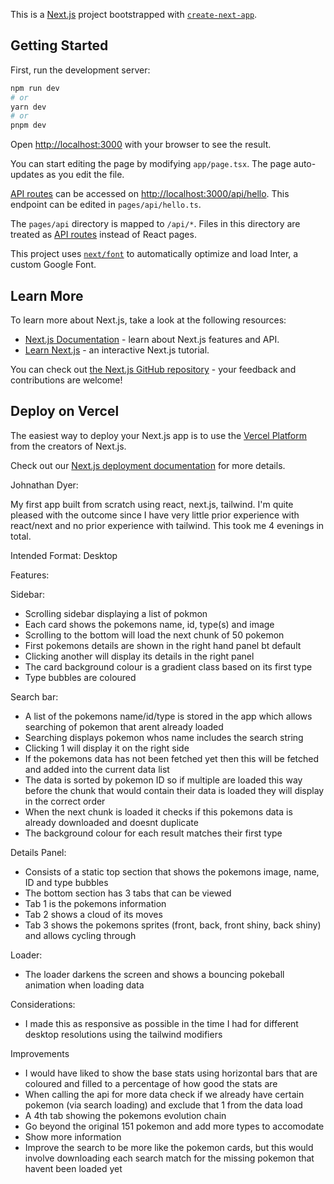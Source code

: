This is a [Next.js](https://nextjs.org/) project bootstrapped with [`create-next-app`](https://github.com/vercel/next.js/tree/canary/packages/create-next-app).

## Getting Started

First, run the development server:

```bash
npm run dev
# or
yarn dev
# or
pnpm dev
```

Open [http://localhost:3000](http://localhost:3000) with your browser to see the result.

You can start editing the page by modifying `app/page.tsx`. The page auto-updates as you edit the file.

[API routes](https://nextjs.org/docs/api-routes/introduction) can be accessed on [http://localhost:3000/api/hello](http://localhost:3000/api/hello). This endpoint can be edited in `pages/api/hello.ts`.

The `pages/api` directory is mapped to `/api/*`. Files in this directory are treated as [API routes](https://nextjs.org/docs/api-routes/introduction) instead of React pages.

This project uses [`next/font`](https://nextjs.org/docs/basic-features/font-optimization) to automatically optimize and load Inter, a custom Google Font.

## Learn More

To learn more about Next.js, take a look at the following resources:

- [Next.js Documentation](https://nextjs.org/docs) - learn about Next.js features and API.
- [Learn Next.js](https://nextjs.org/learn) - an interactive Next.js tutorial.

You can check out [the Next.js GitHub repository](https://github.com/vercel/next.js/) - your feedback and contributions are welcome!

## Deploy on Vercel

The easiest way to deploy your Next.js app is to use the [Vercel Platform](https://vercel.com/new?utm_medium=default-template&filter=next.js&utm_source=create-next-app&utm_campaign=create-next-app-readme) from the creators of Next.js.

Check out our [Next.js deployment documentation](https://nextjs.org/docs/deployment) for more details.







Johnathan Dyer:

My first app built from scratch using react, next.js, tailwind. I'm quite pleased with the outcome since I have very little prior experience with react/next and no prior experience with tailwind.
This took me 4 evenings in total.


Intended Format: Desktop

Features:

Sidebar:

- Scrolling sidebar displaying a list of pokmon
- Each card shows the pokemons name, id, type(s) and image
- Scrolling to the bottom will load the next chunk of 50 pokemon
- First pokemons details are shown in the right hand panel bt default
- Clicking another will display its details in the right panel
- The card background colour is a gradient class based on its first type
- Type bubbles are coloured

Search bar:

- A list of the pokemons name/id/type is stored in the app which allows searching of pokemon that arent already loaded
- Searching displays pokemon whos name includes the search string
- Clicking 1 will display it on the right side
- If the pokemons data has not been fetched yet then this will be fetched and added into the current data list
- The data is sorted by pokemon ID so if multiple are loaded this way before the chunk that would contain their data is loaded they will display in the correct order
- When the next chunk is loaded it checks if this pokemons data is already downloaded and doesnt duplicate
- The background colour for each result matches their first type

Details Panel:

- Consists of a static top section that shows the pokemons image, name, ID and type bubbles
- The bottom section has 3 tabs that can be viewed
- Tab 1 is the pokemons information
- Tab 2 shows a cloud of its moves
- Tab 3 shows the pokemons sprites (front, back, front shiny, back shiny) and allows cycling through

Loader:

- The loader darkens the screen and shows a bouncing pokeball animation when loading data


Considerations:

- I made this as responsive as possible in the time I had for different desktop resolutions using the tailwind modifiers

Improvements

- I would have liked to show the base stats using horizontal bars that are coloured and filled to a percentage of how good the stats are
- When calling the api for more data check if we already have certain pokemon (via search loading) and exclude that 1 from the data load
- A 4th tab showing the pokemons evolution chain
- Go beyond the original 151 pokemon and add more types to accomodate
- Show more information
- Improve the search to be more like the pokemon cards, but this would involve downloading each search match for the missing pokemon that havent been loaded yet